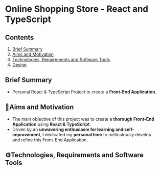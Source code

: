 # Online Shopping Store - React and TypeScript
## Contents
1. [ Brief Summary ](#summary)
2. [ Aims and Motivation ](#aims)
3. [ Technologies, Requirements and Software Tools ](#tech)
4. [ Design ](#design)

<a name="summary"></a>
## Brief Summary
- Personal React & TypeScript Project to create a **Front-End Application**.

<a name="aims"></a>
## 🎯Aims and Motivation
- The main objective of this project was to create a **thorough Front-End Application** using **React & TypeScript**.
- Driven by an **unwavering enthusiasm for learning and self-improvement**, I dedicated my **personal time** to meticulously develop and refine this Front-End Application.

<a name="tech"></a>
## ⚙️Technologies, Requirements and Software Tools
